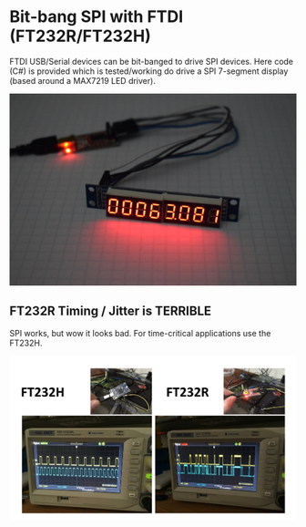 # Bit-bang SPI with FTDI (FT232R/FT232H)

FTDI USB/Serial devices can be bit-banged to drive SPI devices. Here code (C#) is provided which is tested/working do drive a SPI 7-segment display (based around a MAX7219 LED driver).

![](FT232H-spi7seg.jpg)

## FT232R Timing / Jitter is TERRIBLE
SPI works, but wow it looks bad. For time-critical applications use the FT232H.

![](jitter.jpg)